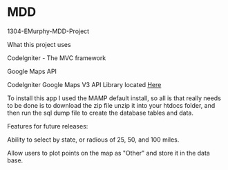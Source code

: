 MDD
===

1304-EMurphy-MDD-Project

What this project uses

CodeIgniter - The MVC framework

Google Maps API

CodeIgniter Google Maps V3 API Library located <a href="https://github.com/BIOSTALL/CodeIgniter-Google-Maps-V3-API-Library"> Here</a>


To install this app I used the MAMP default install, so all is that really needs to be done is to download the zip file unzip it into your htdocs folder, and then run the sql dump file to create the database tables and data.


Features for future releases:

Ability to select by state, or radious of 25, 50, and 100 miles.

Allow users to plot points on the map as "Other" and store it in the data base.
